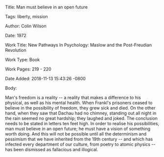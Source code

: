 Title:  Man must believe in an open future

Tags:   liberty, mission

Author: Colin Wilson

Date:   1972

Work Title: New Pathways In Psychology: Maslow and the Post-Freudian Revolution

Work Type: Book

Work Pages: 219 - 220

Date Added: 2018-11-13 15:43:26 -0800

Body: 

Man's freedom is a reality -- a reality that makes a difference to his physical, as well as his mental health. When Frankl's prisoners ceased to believe in the possibility of freedom, they grew sick and died. On the other hand, when they saw that Dachau had no chimney, standing out all night in the rain seemed no great hardship; they laughed and joked. The conclusion needs to be stated in letters ten feet high. In order to realise his possibilities, man must believe in an open future; he must have a vision of something worth doing. And this will not be possible until all the determinism and pessimism that we have inherited from the 19th century -- and which has infected every department of our culture, from poetry to atomic physics -- has been dismissed as fallacious and illogical. 

